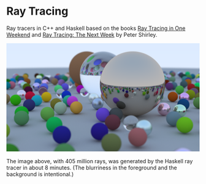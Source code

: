 # Ray Tracing

Ray tracers in C++ and Haskell based on the books [Ray Tracing in One Weekend](https://raytracing.github.io//books/RayTracingInOneWeekend.html) and [Ray Tracing: The Next Week](https://raytracing.github.io//books/RayTracingTheNextWeek.html) by Peter Shirley. 

![Example](demo1.png)

The image above, with 405 million rays, was generated by the Haskell ray tracer in about 8 minutes. (The blurriness in the foreground and the background is intentional.)